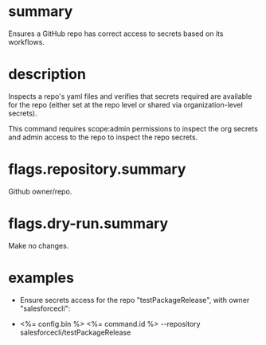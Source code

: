 # summary

Ensures a GitHub repo has correct access to secrets based on its workflows.

# description

Inspects a repo's yaml files and verifies that secrets required are available for the repo (either set at the repo level or shared via organization-level secrets).

This command requires scope:admin permissions to inspect the org secrets and admin access to the repo to inspect the repo secrets.

# flags.repository.summary

Github owner/repo.

# flags.dry-run.summary

Make no changes.

# examples

- Ensure secrets access for the repo "testPackageRelease", with owner "salesforcecli":

- <%= config.bin %> <%= command.id %> --repository salesforcecli/testPackageRelease
